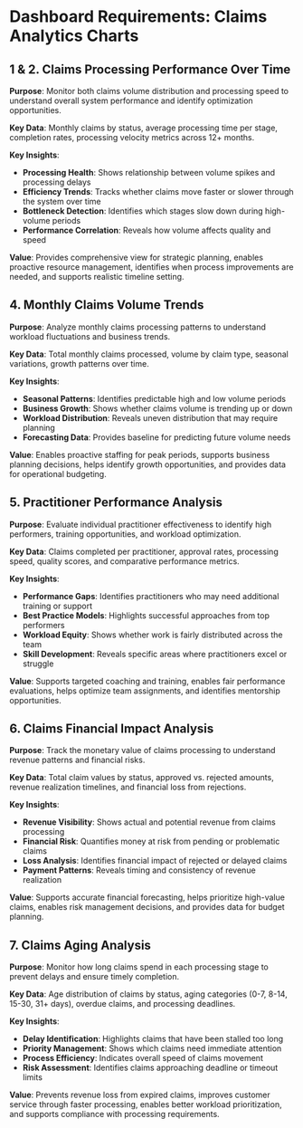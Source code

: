 # Dashboard Requirements: Claims Analytics Charts

## 1 & 2. Claims Processing Performance Over Time

**Purpose**: Monitor both claims volume distribution and processing speed to understand overall system performance and identify optimization opportunities.

**Key Data**: Monthly claims by status, average processing time per stage, completion rates, processing velocity metrics across 12+ months.

**Key Insights**:
- **Processing Health**: Shows relationship between volume spikes and processing delays
- **Efficiency Trends**: Tracks whether claims move faster or slower through the system over time
- **Bottleneck Detection**: Identifies which stages slow down during high-volume periods
- **Performance Correlation**: Reveals how volume affects quality and speed

**Value**: Provides comprehensive view for strategic planning, enables proactive resource management, identifies when process improvements are needed, and supports realistic timeline setting.

## 4. Monthly Claims Volume Trends

**Purpose**: Analyze monthly claims processing patterns to understand workload fluctuations and business trends.

**Key Data**: Total monthly claims processed, volume by claim type, seasonal variations, growth patterns over time.

**Key Insights**:
- **Seasonal Patterns**: Identifies predictable high and low volume periods
- **Business Growth**: Shows whether claims volume is trending up or down
- **Workload Distribution**: Reveals uneven distribution that may require planning
- **Forecasting Data**: Provides baseline for predicting future volume needs

**Value**: Enables proactive staffing for peak periods, supports business planning decisions, helps identify growth opportunities, and provides data for operational budgeting.

## 5. Practitioner Performance Analysis

**Purpose**: Evaluate individual practitioner effectiveness to identify high performers, training opportunities, and workload optimization.

**Key Data**: Claims completed per practitioner, approval rates, processing speed, quality scores, and comparative performance metrics.

**Key Insights**:
- **Performance Gaps**: Identifies practitioners who may need additional training or support
- **Best Practice Models**: Highlights successful approaches from top performers
- **Workload Equity**: Shows whether work is fairly distributed across the team
- **Skill Development**: Reveals specific areas where practitioners excel or struggle

**Value**: Supports targeted coaching and training, enables fair performance evaluations, helps optimize team assignments, and identifies mentorship opportunities.

## 6. Claims Financial Impact Analysis

**Purpose**: Track the monetary value of claims processing to understand revenue patterns and financial risks.

**Key Data**: Total claim values by status, approved vs. rejected amounts, revenue realization timelines, and financial loss from rejections.

**Key Insights**:
- **Revenue Visibility**: Shows actual and potential revenue from claims processing
- **Financial Risk**: Quantifies money at risk from pending or problematic claims
- **Loss Analysis**: Identifies financial impact of rejected or delayed claims
- **Payment Patterns**: Reveals timing and consistency of revenue realization

**Value**: Supports accurate financial forecasting, helps prioritize high-value claims, enables risk management decisions, and provides data for budget planning.

## 7. Claims Aging Analysis

**Purpose**: Monitor how long claims spend in each processing stage to prevent delays and ensure timely completion.

**Key Data**: Age distribution of claims by status, aging categories (0-7, 8-14, 15-30, 31+ days), overdue claims, and processing deadlines.

**Key Insights**:
- **Delay Identification**: Highlights claims that have been stalled too long
- **Priority Management**: Shows which claims need immediate attention
- **Process Efficiency**: Indicates overall speed of claims movement
- **Risk Assessment**: Identifies claims approaching deadline or timeout limits

**Value**: Prevents revenue loss from expired claims, improves customer service through faster processing, enables better workload prioritization, and supports compliance with processing requirements. 